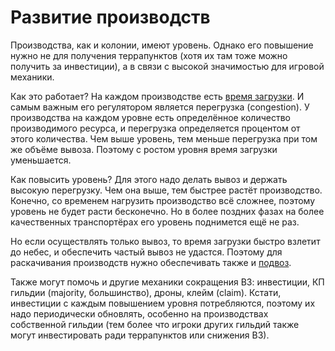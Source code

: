 # Развитие производств

Производства, как и колонии, имеют уровень. Однако его повышение нужно не для получения террапунктов
(хотя их там тоже можно получить за инвестиции), а в связи с высокой значимостью для игровой механики.

Как это работает? На каждом производстве есть [время загрузки](wt.md). И самым важным его регулятором
является перегрузка (congestion). У производства на каждом уровне есть определённое количество производимого ресурса,
и перегрузка определяется процентом от этого количества. Чем выше уровень, тем меньше перегрузка при
том же объёме вывоза. Поэтому с ростом уровня время загрузки уменьшается.

Как повысить уровень? Для этого надо делать вывоз и держать высокую перегрузку. Чем она выше, тем
быстрее растёт производство. Конечно, со временем нагрузить производство всё сложнее, поэтому уровень
не будет расти бесконечно. Но в более поздних фазах на более качественных транспортёрах его уровень
поднимется ещё не раз.

Но если осуществлять только вывоз, то время загрузки быстро взлетит до небес, и обеспечить частый
вывоз не удастся. Поэтому для раскачивания производств нужно обеспечивать также и [подвоз](supply.md).

Также могут помочь и другие механики сокращения ВЗ: инвестиции, КП гильдии (majority, большинство), дроны,
клейм (claim). Кстати, инвестиции с каждым повышением уровня потребляются, поэтому их надо периодически
обновлять, особенно на производствах собственной гильдии (тем более что игроки других гильдий также
могут инвестировать ради террапунктов или снижения ВЗ).
